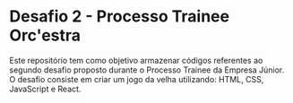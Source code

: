 # Desafio 2 - Processo Trainee Orc'estra
Este repositório tem como objetivo armazenar códigos referentes ao segundo desafio proposto durante o Processo Trainee da Empresa Júnior. O desafio consiste em criar um jogo da velha utilizando: HTML, CSS, JavaScript e React.
